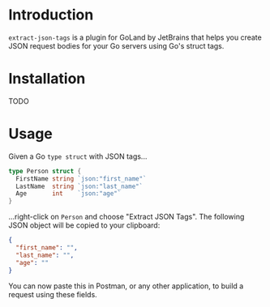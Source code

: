 # Introduction

`extract-json-tags` is a plugin for GoLand by JetBrains that helps you create JSON request bodies for your Go servers using Go's struct tags.

# Installation

TODO

# Usage

Given a Go `type struct` with JSON tags...

```go
type Person struct {
  FirstName string `json:"first_name"`
  LastName  string `json:"last_name"`
  Age       int    `json:"age"`
}
```

...right-click on `Person` and choose "Extract JSON Tags". The following JSON object will be copied to your clipboard:

```json
{
  "first_name": "",
  "last_name": "",
  "age": ""
}
```

You can now paste this in Postman, or any other application, to build a request using these fields.
